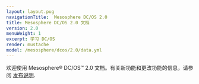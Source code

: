 ```yaml
---
layout: layout.pug
navigationTitle:  Mesosphere DC/OS 2.0
title: Mesosphere DC/OS 2.0 文档
version: 2.0
menuWeight: 1
excerpt: 学习 DC/OS 
render: mustache
model: /mesosphere/dcos/2.0/data.yml
---
```


欢迎使用 Mesosphere&reg; DC/OS&trade; 2.0 文档。有关新功能和更改功能的信息，请参阅 [发布说明](/mesosphere/dcos/cn/2.0/release-notes/).
